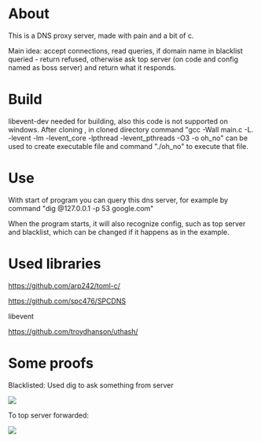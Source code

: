
# About
This is a DNS proxy server, made with pain and a bit of c.

Main idea: accept connections, read queries, if domain name in blacklist queried - return refused, otherwise ask top server (on code and config named as boss server) and return what it responds.




# Build
libevent-dev needed for building, also this code is not supported on windows. After cloning , in cloned directory command "gcc -Wall main.c -L. -levent -lm -levent_core -lpthread -levent_pthreads -O3 -o oh_no" can be used to create executable file and command "./oh_no" to execute that file.

# Use

With start of program you can query this dns server, for example by command "dig @127.0.0.1 -p 53 google.com"

When the program starts, it will also recognize config, such as top server and blacklist, which can be changed if it happens as in the example.

# Used libraries 

https://github.com/arp242/toml-c/

https://github.com/spc476/SPCDNS

libevent

https://github.com/troydhanson/uthash/

# Some proofs

Blacklisted:
Used dig to ask something from server 

![](https://i.imgur.com/9HDHAY3.png)

To top server forwarded:

![](https://i.imgur.com/Qwz13kl.png)